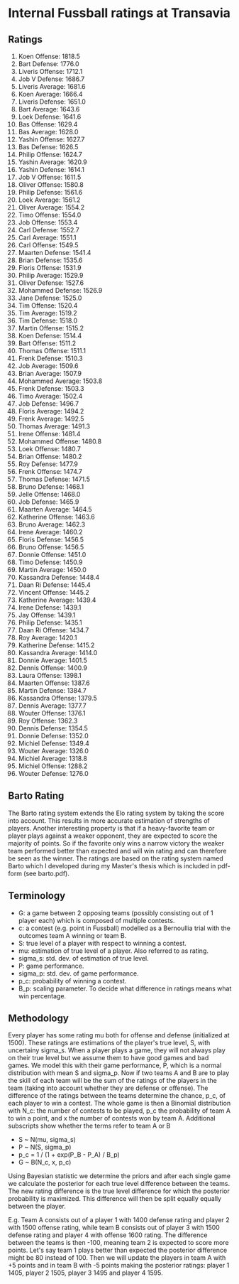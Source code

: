# Internal Fussball ratings at Transavia
## Ratings
1. Koen Offense: 1818.5 
2. Bart Defense: 1776.0 
3. Liveris Offense: 1712.1 
4. Job V Defense: 1686.7 
5. Liveris Average: 1681.6 
6. Koen Average: 1666.4 
7. Liveris Defense: 1651.0 
8. Bart Average: 1643.6 
9. Loek Defense: 1641.6 
10. Bas Offense: 1629.4 
11. Bas Average: 1628.0 
12. Yashin Offense: 1627.7 
13. Bas Defense: 1626.5 
14. Philip Offense: 1624.7 
15. Yashin Average: 1620.9 
16. Yashin Defense: 1614.1 
17. Job V Offense: 1611.5 
18. Oliver Offense: 1580.8 
19. Philip  Defense: 1561.6 
20. Loek Average: 1561.2 
21. Oliver Average: 1554.2 
22. Timo Offense: 1554.0 
23. Job Offense: 1553.4 
24. Carl Defense: 1552.7 
25. Carl Average: 1551.1 
26. Carl Offense: 1549.5 
27. Maarten Defense: 1541.4 
28. Brian Defense: 1535.6 
29. Floris Offense: 1531.9 
30. Philip Average: 1529.9 
31. Oliver Defense: 1527.6 
32. Mohammed Defense: 1526.9 
33. Jane Defense: 1525.0 
34. Tim Offense: 1520.4 
35. Tim Average: 1519.2 
36. Tim Defense: 1518.0 
37. Martin Offense: 1515.2 
38. Koen Defense: 1514.4 
39. Bart Offense: 1511.2 
40. Thomas Offense: 1511.1 
41. Frenk Defense: 1510.3 
42. Job Average: 1509.6 
43. Brian Average: 1507.9 
44. Mohammed Average: 1503.8 
45. Frenk  Defense: 1503.3 
46. Timo Average: 1502.4 
47. Job  Defense: 1496.7 
48. Floris Average: 1494.2 
49. Frenk Average: 1492.5 
50. Thomas Average: 1491.3 
51. Irene Offense: 1481.4 
52. Mohammed Offense: 1480.8 
53. Loek Offense: 1480.7 
54. Brian Offense: 1480.2 
55. Roy Defense: 1477.9 
56. Frenk Offense: 1474.7 
57. Thomas Defense: 1471.5 
58. Bruno Defense: 1468.1 
59. Jelle Offense: 1468.0 
60. Job Defense: 1465.9 
61. Maarten Average: 1464.5 
62. Katherine Offense: 1463.6 
63. Bruno Average: 1462.3 
64. Irene Average: 1460.2 
65. Floris Defense: 1456.5 
66. Bruno Offense: 1456.5 
67. Donnie Offense: 1451.0 
68. Timo Defense: 1450.9 
69. Martin Average: 1450.0 
70. Kassandra Defense: 1448.4 
71. Daan Ri Defense: 1445.4 
72. Vincent Offense: 1445.2 
73. Katherine Average: 1439.4 
74. Irene Defense: 1439.1 
75. Jay Offense: 1439.1 
76. Philip Defense: 1435.1 
77. Daan Ri Offense: 1434.7 
78. Roy Average: 1420.1 
79. Katherine Defense: 1415.2 
80. Kassandra Average: 1414.0 
81. Donnie Average: 1401.5 
82. Dennis Offense: 1400.9 
83. Laura Offense: 1398.1 
84. Maarten Offense: 1387.6 
85. Martin Defense: 1384.7 
86. Kassandra Offense: 1379.5 
87. Dennis Average: 1377.7 
88. Wouter Offense: 1376.1 
89. Roy Offense: 1362.3 
90. Dennis Defense: 1354.5 
91. Donnie Defense: 1352.0 
92. Michiel Defense: 1349.4 
93. Wouter Average: 1326.0 
94. Michiel Average: 1318.8 
95. Michiel Offense: 1288.2 
96. Wouter Defense: 1276.0 

## Barto Rating
The Barto rating system extends the Elo rating system by taking the score into account. This results in more accurate estimation of strengths of players. Another interesting property is that if a heavy-favorite team or player plays against a weaker opponent, they are expected to score the majority of points. So if the favorite only wins a narrow victory the weaker team performed better than expected and will win rating and can therefore be seen as the winner. The ratings are based on the rating system named Barto which I developed during my Master's thesis which is included in pdf-form (see barto.pdf).
## Terminology
- G: a game between 2 opposing teams (possibly consisting out of 1 player each) which is composed of multiple contests.
- c: a contest (e.g. point in Fussball) modelled as a Bernoullia trial with the outcomes team A winning or team B.
- S: true level of a player with respect to winning a contest.
- mu: estimation of true level of a player. Also referred to as rating.
- sigma_s: std. dev. of estimation of true level.
- P: game performance.
- sigma_p: std. dev. of game performance.
- p_c: probability of winning a contest.
- B_p: scaling parameter. To decide what difference in ratings means what win percentage.
## Methodology
Every player has some rating mu both for offense and defense (initialized at 1500). These ratings are estimations of the player's true level, S, with uncertainy sigma_s. When a player plays a game, they will not always play on their true level but we assume them to have good games and bad games. We model this with their game performance, P, which is a normal distribution with mean S and sigma_p. Now if two teams A and B are to play the skill of each team will be the sum of the ratings of the players in the team (taking into account whether they are defense or offense). The difference of the ratings between the teams determine the chance, p_c, of each player to win a contest. The whole game is then a Binomial distribution with N_c: the number of contests to be played, p_c the probability of team A to win a point, and x the number of contests won by team A. Additional subscripts show whether the terms refer to team A or B
- S ~ N(mu, sigma_s)
- P ~ N(S, sigma_p)
- p_c = 1 / (1 + exp(P_B - P_A) / B_p)
- G ~ B(N_c, x, p_c)

Using Bayesian statistic we determine the priors and after each single game we calculate the posterior for each true level difference between the teams. The new rating difference is the true level difference for which the posterior probability is maximized. This difference will then be split equally equally between the player. 

E.g. Team A consists out of a player 1 with 1400 defense rating and player 2 with 1500 offense rating, while team B consists out of player 3 with 1500 defense rating and player 4 with offense 1600 rating. The difference between the teams is then -100, meaning team 2 is expected to score more points. Let's say team 1 plays better than expected the posterior difference might be 80 instead of 100. Then we will update the players in team A with +5 points and in team B with -5 points making the posterior ratings: player 1 1405, player 2 1505, player 3 1495 and player 4 1595.